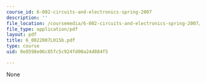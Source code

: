 ```yaml
---
course_id: 6-002-circuits-and-electronics-spring-2007
description: ''
file_location: /coursemedia/6-002-circuits-and-electronics-spring-2007/0e8598e06c85fc5c924fd00a24d884f5_6_0022007L015b.pdf
file_type: application/pdf
layout: pdf
title: 6_0022007L015b.pdf
type: course
uid: 0e8598e06c85fc5c924fd00a24d884f5

---
```

None
